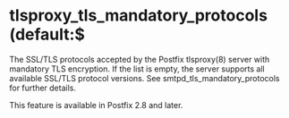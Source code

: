 # tlsproxy_tls_mandatory_protocols (default:$ 

 The SSL/TLS protocols accepted by the Postfix tlsproxy(8) server
with mandatory TLS encryption. If the list is empty, the server
supports all available SSL/TLS protocol versions.  See
smtpd_tls_mandatory_protocols for further details. 

 This feature is available in Postfix 2.8 and later. 


